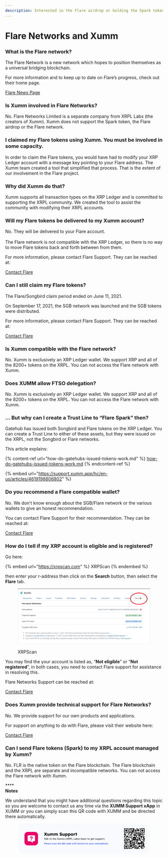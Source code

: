 ```yaml
---
description: Interested in the Flare airdrop or holding the Spark token?
---
```


# Flare Networks and Xumm

### **What is the Flare network?**

The Flare Network is a new network which hopes to position themselves as a universal bridging blockchain.

For more information and to keep up to date on Flare’s progress, check out their home page.

[Flare News Page](https://flare.network/news/)

### **Is Xumm involved in Flare Networks?**

No. Flare Networks Limited is a separate company from XRPL Labs (the creators of Xumm). Xumm does not support the Spark token, the Flare airdrop or the Flare network.&#x20;

### **I claimed my Flare tokens using Xumm. You must be involved in some capacity.**

In order to claim the Flare tokens, you would have had to modify your XRP Ledger account with a message key pointing to your Flare address. The Xumm team created a tool that simplified that process. That is the extent of our involvement in the Flare project.

### **Why did Xumm do that?**

Xumm supports all transaction types on the XRP Ledger and is committed to supporting the XRPL community. We created the tool to assist the community with modifying their XRPL accounts.

### **Will my Flare tokens be delivered to my Xumm account?**

No. They will be delivered to your Flare account. \
\
The Flare network is not compatible with the XRP Ledger, so there is no way to move Flare tokens back and forth between from them.&#x20;

For more information, please contact Flare Support. They can be reached at:

[Contact Flare](https://flare.network/contact/)

### **Can I still claim my Flare tokens?**

The Flare/Songbird claim period ended on June 11, 2021.

On September 17, 2021, the SGB network was launched and the SGB tokens were distributed.

For more information, please contact Flare Support. They can be reached at:

[Contact Flare](https://flare.network/contact/)

### **Is Xumm compatible with the Flare network?**

No. Xumm is exclusively an XRP Ledger wallet. We support XRP and all of the 8200+ tokens on the XRPL. You can not access the Flare network with Xumm.

### **Does XUMM allow FTSO delegation?**

No. Xumm is exclusively an XRP Ledger wallet. We support XRP and all of the 8200+ tokens on the XRPL. You can not access the Flare network with Xumm.

### **… But why can I create a Trust Line to “Flare Spark” then?**

Gatehub has issued both Songbird and Flare tokens on the XRP Ledger. You can create a Trust Line to either of these assets, but they were issued on the XRPL, not the Songbird or Flare networks.

This article explains:

{% content-ref url="how-do-gatehubs-issued-tokens-work.md" %}
[how-do-gatehubs-issued-tokens-work.md](how-do-gatehubs-issued-tokens-work.md)
{% endcontent-ref %}

{% embed url="https://support.xumm.app/hc/en-us/articles/4619198806802" %}

### **Do you recommend a Flare compatible wallet?**

No. We don’t know enough about the SGB/Flare network or the various wallets to give an honest recommendation.

You can contact Flare Support for their recommendation. They can be reached at:

[Contact Flare](https://flare.network/contact/)

### **How do I tell if my XRP account is eligible and is registered?**

Go here:

{% embed url="https://xrpscan.com" %}
XRPScan
{% endembed %}

then enter your r-address then click on the **Search** button, then select the **Flare** tab.

<figure><img src="../.gitbook/assets/XRPScan - Flare claim.png" alt=""><figcaption><p>XRPScan</p></figcaption></figure>



You may find the your account is listed as, “**Not eligible**” or “**Not registered**”, in both cases, you need to contact Flare support for assistance in resolving this.

Flare Networks Support can be reached at:

[Contact Flare](https://flare.network/contact/)

### **Does Xumm provide technical support for Flare Networks?**

No. We provide support for our own products and applications.

For support on anything to do with Flare, please visit their website here:

[Contact Flare](https://flare.network/contact/)

### **Can I send Flare tokens (Spark) to my XRPL account managed by Xumm?**

No. FLR is the native token on the Flare blockchain. The Flare blockchain and the XRPL are separate and incompatible networks. You can not access the Flare network with Xumm.

****\
**Notes**

We understand that you might have additional questions regarding this topic so you are welcome to contact us any time via the **XUMM Support xApp** in XUMM or you can simply scan this QR code with XUMM and be directed there automatically.

<figure><img src="../.gitbook/assets/Support banner Xumm.png" alt=""><figcaption></figcaption></figure>

